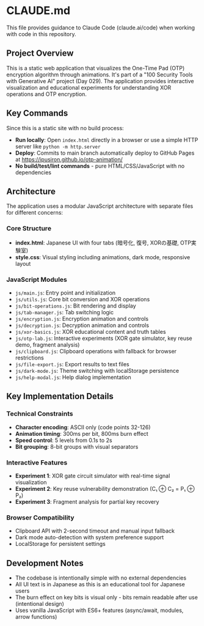 # CLAUDE.md

This file provides guidance to Claude Code (claude.ai/code) when working with code in this repository.

## Project Overview

This is a static web application that visualizes the One-Time Pad (OTP) encryption algorithm through animations. It's part of a "100 Security Tools with Generative AI" project (Day 029). The application provides interactive visualization and educational experiments for understanding XOR operations and OTP encryption.

## Key Commands

Since this is a static site with no build process:
- **Run locally**: Open `index.html` directly in a browser or use a simple HTTP server like `python -m http.server`
- **Deploy**: Commits to main branch automatically deploy to GitHub Pages at https://ipusiron.github.io/otp-animation/
- **No build/test/lint commands** - pure HTML/CSS/JavaScript with no dependencies

## Architecture

The application uses a modular JavaScript architecture with separate files for different concerns:

### Core Structure
- **index.html**: Japanese UI with four tabs (暗号化, 復号, XORの基礎, OTP実験室)
- **style.css**: Visual styling including animations, dark mode, responsive layout

### JavaScript Modules
- `js/main.js`: Entry point and initialization
- `js/utils.js`: Core bit conversion and XOR operations
- `js/bit-operations.js`: Bit rendering and display
- `js/tab-manager.js`: Tab switching logic
- `js/encryption.js`: Encryption animation and controls
- `js/decryption.js`: Decryption animation and controls
- `js/xor-basics.js`: XOR educational content and truth tables
- `js/otp-lab.js`: Interactive experiments (XOR gate simulator, key reuse demo, fragment analysis)
- `js/clipboard.js`: Clipboard operations with fallback for browser restrictions
- `js/file-export.js`: Export results to text files
- `js/dark-mode.js`: Theme switching with localStorage persistence
- `js/help-modal.js`: Help dialog implementation

## Key Implementation Details

### Technical Constraints
- **Character encoding**: ASCII only (code points 32-126)
- **Animation timing**: 300ms per bit, 800ms burn effect
- **Speed control**: 5 levels from 0.1s to 2s
- **Bit grouping**: 8-bit groups with visual separators

### Interactive Features
- **Experiment 1**: XOR gate circuit simulator with real-time signal visualization
- **Experiment 2**: Key reuse vulnerability demonstration (C₁ ⊕ C₂ = P₁ ⊕ P₂)
- **Experiment 3**: Fragment analysis for partial key recovery

### Browser Compatibility
- Clipboard API with 2-second timeout and manual input fallback
- Dark mode auto-detection with system preference support
- LocalStorage for persistent settings

## Development Notes

- The codebase is intentionally simple with no external dependencies
- All UI text is in Japanese as this is an educational tool for Japanese users
- The burn effect on key bits is visual only - bits remain readable after use (intentional design)
- Uses vanilla JavaScript with ES6+ features (async/await, modules, arrow functions)